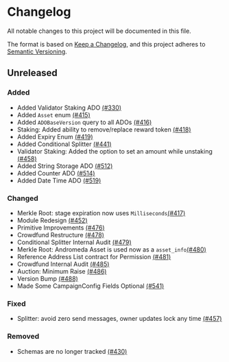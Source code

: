 # Changelog

All notable changes to this project will be documented in this file.

The format is based on [Keep a Changelog](https://keepachangelog.com/en/1.1.0/),
and this project adheres to [Semantic Versioning](https://semver.org/spec/v2.0.0.html).

## Unreleased

### Added

- Added Validator Staking ADO [(#330)](https://github.com/andromedaprotocol/andromeda-core/pull/330)
- Added `Asset` enum [(#415)](https://github.com/andromedaprotocol/andromeda-core/pull/415)
- Added `ADOBaseVersion` query to all ADOs [(#416)](https://github.com/andromedaprotocol/andromeda-core/pull/416)
- Staking: Added ability to remove/replace reward token [(#418)](https://github.com/andromedaprotocol/andromeda-core/pull/418)
- Added Expiry Enum [(#419)](https://github.com/andromedaprotocol/andromeda-core/pull/419)
- Added Conditional Splitter [(#441)](https://github.com/andromedaprotocol/andromeda-core/pull/441)
- Validator Staking: Added the option to set an amount while unstaking [(#458)](https://github.com/andromedaprotocol/andromeda-core/pull/458)
- Added String Storage ADO [(#512)](https://github.com/andromedaprotocol/andromeda-core/pull/512)
- Added Counter ADO [(#514)](https://github.com/andromedaprotocol/andromeda-core/pull/514)
- Added Date Time ADO [(#519)](https://github.com/andromedaprotocol/andromeda-core/pull/519)

### Changed

- Merkle Root: stage expiration now uses `Milliseconds`[(#417)](https://github.com/andromedaprotocol/andromeda-core/pull/417)
- Module Redesign [(#452)](https://github.com/andromedaprotocol/andromeda-core/pull/452)
- Primitive Improvements [(#476)](https://github.com/andromedaprotocol/andromeda-core/pull/476)
- Crowdfund Restructure  [(#478)](https://github.com/andromedaprotocol/andromeda-core/pull/478)
- Conditional Splitter Internal Audit [(#479)](https://github.com/andromedaprotocol/andromeda-core/pull/479)
- Merkle Root: Andromeda Asset is used now as a `asset_info`[(#480)](https://github.com/andromedaprotocol/andromeda-core/pull/480)
- Reference Address List contract for Permission  [(#481)](https://github.com/andromedaprotocol/andromeda-core/pull/481)
- Crowdfund Internal Audit [(#485)](https://github.com/andromedaprotocol/andromeda-core/pull/485)
- Auction: Minimum Raise [(#486)](https://github.com/andromedaprotocol/andromeda-core/pull/486)
- Version Bump [(#488)](https://github.com/andromedaprotocol/andromeda-core/pull/488)
- Made Some CampaignConfig Fields Optional [(#541)](https://github.com/andromedaprotocol/andromeda-core/pull/541)

### Fixed

- Splitter: avoid zero send messages, owner updates lock any time [(#457)](https://github.com/andromedaprotocol/andromeda-core/pull/457)

### Removed

- Schemas are no longer tracked [(#430)](https://github.com/andromedaprotocol/andromeda-core/pull/430)
